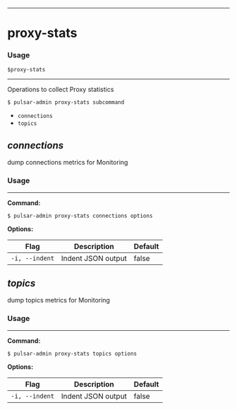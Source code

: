 ------------

# proxy-stats

### Usage

`$proxy-stats`

------------

Operations to collect Proxy statistics


```bdocs-tab:example_shell
$ pulsar-admin proxy-stats subcommand
```

* `connections`
* `topics`


## <em>connections</em>

dump connections metrics for Monitoring

### Usage

------------

**Command:**

```bdocs-tab:example_shell
$ pulsar-admin proxy-stats connections options
```

**Options:**

|Flag|Description|Default|
|---|---|---|
| `-i, --indent` | Indent JSON output|false||


## <em>topics</em>

dump topics metrics for Monitoring

### Usage

------------

**Command:**

```bdocs-tab:example_shell
$ pulsar-admin proxy-stats topics options
```

**Options:**

|Flag|Description|Default|
|---|---|---|
| `-i, --indent` | Indent JSON output|false||

